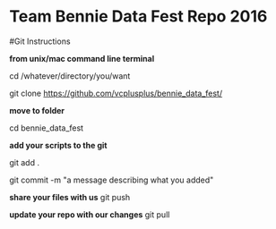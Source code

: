 # Team Bennie Data Fest Repo 2016


#Git Instructions

**from unix/mac command line terminal**

cd /whatever/directory/you/want

git clone https://github.com/vcplusplus/bennie_data_fest/

**move to folder**

cd bennie_data_fest

**add your scripts to the git**

git add .

git commit -m "a message describing what you added"

**share your files with us**
git push 

**update your repo with our changes**
git pull
